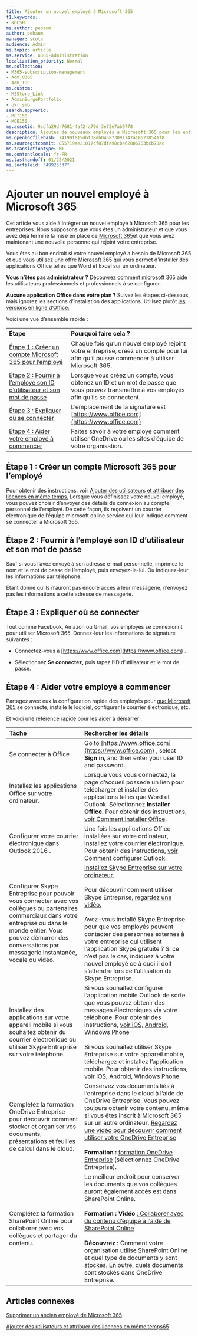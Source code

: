 ```yaml
---
title: Ajouter un nouvel employé à Microsoft 365
f1.keywords:
- NOCSH
ms.author: pebaum
author: pebaum
manager: scotv
audience: Admin
ms.topic: article
ms.service: o365-administration
localization_priority: Normal
ms.collection:
- M365-subscription-management
- Adm_O365
- Adm_TOC
ms.custom:
- MSStore_Link
- AdminSurgePortfolio
- okr_smb
search.appverid:
- MET150
- MOE150
ms.assetid: 9cdfa29d-7681-4af2-a79d-3e72e7ab9778
description: Ajoutez de nouveaux employés à Microsoft 365 pour les entreprises pour la messagerie, Skype et les applications Office.
ms.openlocfilehash: 74190f815dbf38db045873091747a186238541f8
ms.sourcegitcommit: 855719ee21017cf87dfa98cbe62806763bcb78ac
ms.translationtype: MT
ms.contentlocale: fr-FR
ms.lasthandoff: 01/22/2021
ms.locfileid: "49925337"
---
```

# <a name="add-a-new-employee-to-microsoft-365"></a>Ajouter un nouvel employé à Microsoft 365

Cet article vous aide à intégrer un nouvel employé à Microsoft 365 pour les entreprises. Nous supposons que vous êtes un administrateur et que vous avez déjà terminé la mise en place de [Microsoft 365](../setup/setup.md)et que vous avez maintenant une nouvelle personne qui rejoint votre entreprise.
  
Vous êtes au bon endroit si votre nouvel employé a besoin de Microsoft 365 et que vous utilisez une offre [Microsoft 365](https://products.office.com/business/compare-office-365-for-business-plans) qui vous permet d’installer des applications Office telles que Word et Excel sur un ordinateur. 
  
 **Vous n’êtes pas administrateur ?** [Découvrez comment microsoft 365](https://support.microsoft.com/office/396b8d9e-e118-42d0-8a0d-87d1f2f055fb) aide les utilisateurs professionnels et professionnels à se configurer. 
  
 **Aucune application Office dans votre plan ?** Suivez les étapes ci-dessous, mais ignorez les sections d’installation des applications. Utilisez plutôt [les versions en ligne d’Office.](https://support.microsoft.com/office/91a4ec74-67fe-4a84-a268-f6bdf3da1804) 
  
Voici une vue d’ensemble rapide : 
  
|**Étape**|**Pourquoi faire cela ?**|
|:-----|:-----|
|[Étape 1 : Créer un compte Microsoft 365 pour l’employé](#step-1-create-a-microsoft-365-account-for-the-employee) <br/> |Chaque fois qu’un nouvel employé rejoint votre entreprise, créez un compte pour lui afin qu’il puisse commencer à utiliser Microsoft 365.  <br/> |
|[Étape 2 : Fournir à l’employé son ID d’utilisateur et son mot de passe](#step-2-give-the-employee-their-user-id-and-password) <br/> |Lorsque vous créez un compte, vous obtenez un ID et un mot de passe que vous pouvez transmettre à vos employés afin qu’ils se connectent.  <br/> |
|[Étape 3 : Expliquer où se connecter](#step-3-explain-where-to-sign-in) <br/> |L’emplacement de la signature est [https://www.office.com](https://www.office.com) <br/> |
|[Étape 4 : Aider votre employé à commencer](#step-4-help-your-employee-get-started) <br/> |Faites savoir à votre employé comment utiliser OneDrive ou les sites d’équipe de votre organisation.  <br/> |
   
## <a name="step-1-create-a-microsoft-365-account-for-the-employee"></a>Étape 1 : Créer un compte Microsoft 365 pour l’employé


Pour obtenir des instructions, voir [Ajouter des utilisateurs et attribuer des licences en même temps.](add-users.md) Lorsque vous définissez votre nouvel employé, vous pouvez choisir d’envoyer des détails de connexion au compte personnel de l’employé. De cette façon, ils reçoivent un courrier électronique de l’équipe microsoft online service qui leur indique comment se connecter à Microsoft 365.
  
## <a name="step-2-give-the-employee-their-user-id-and-password"></a>Étape 2 : Fournir à l’employé son ID d’utilisateur et son mot de passe


Sauf si vous l’avez envoyé à son adresse e-mail personnelle, imprimez le nom et le mot de passe de l’employé, puis envoyez-le-lui. Ou indiquez-leur les informations par téléphone.
  
Étant donné qu’ils n’auront pas encore accès à leur messagerie, n’envoyez pas les informations à cette adresse de messagerie.
  
## <a name="step-3-explain-where-to-sign-in"></a>Étape 3 : Expliquer où se connecter 


Tout comme Facebook, Amazon ou Gmail, vos employés se connexionnt pour utiliser Microsoft 365. Donnez-leur les informations de signature suivantes :
  
- Connectez-vous à [https://www.office.com](https://www.office.com) .
    
- Sélectionnez **Se connectez,** puis tapez l’ID d’utilisateur et le mot de passe.
    
## <a name="step-4-help-your-employee-get-started"></a>Étape 4 : Aider votre employé à commencer


Partagez avec eux la configuration rapide des employés pour [que Microsoft 365](https://support.microsoft.com/office/b9700090-ce64-4046-ab92-ce8488a7bc0f) se connecte, installe le logiciel, configurer le courrier électronique, etc. 
  
Et voici une référence rapide pour les aider à démarrer :
  
|**Tâche**|**Rechercher les détails**|
|:-----|:-----|
|Se connecter à Office  <br/> |Go to [https://www.office.com](https://www.office.com) , select **Sign in,** and then enter your user ID and password.  <br/> |
|Installez les applications Office sur votre ordinateur.  <br/><br/> |Lorsque vous vous connectez, la page d’accueil possède un lien pour télécharger et installer des applications telles que Word et Outlook.  Sélectionnez **Installer Office.**         Pour obtenir des instructions, [voir Comment installer Office](https://support.microsoft.com/office/4414eaaf-0478-48be-9c42-23adc4716658).  <br/> |
|Configurer votre courrier électronique dans Outlook 2016 .  <br/> |Une fois les applications Office installées sur votre ordinateur, installez votre courrier électronique. Pour obtenir des instructions, [voir Comment configurer Outlook](https://support.microsoft.com/office/6e27792a-9267-4aa4-8bb6-c84ef146101b).  <br/> |
|Configurer Skype Entreprise pour pouvoir vous connecter avec vos collègues ou partenaires commerciaux dans votre entreprise ou dans le monde entier. Vous pouvez démarrer des conversations par messagerie instantanée, vocale ou vidéo.  <br/> |[Installez Skype Entreprise sur votre ordinateur.](https://support.microsoft.com/office/8a0d4da8-9d58-44f9-9759-5c8f340cb3fb)  <br/> <br/>Pour découvrir comment utiliser Skype Entreprise, [regardez une vidéo.](https://support.microsoft.com/office/3a21eca4-434d-41f1-ab06-3d4a268573b7) <br/> <br/>Avez-vous installé Skype Entreprise pour que vos employés peuvent contacter des personnes externes à votre entreprise qui utilisent l’application Skype gratuite ? Si ce n’est pas le cas, indiquez à votre nouvel employé ce à quoi il doit s’attendre lors de l’utilisation de Skype Entreprise.  <br/> |
|Installez des applications sur votre appareil mobile si vous souhaitez obtenir du courrier électronique ou utiliser Skype Entreprise sur votre téléphone.  <br/> |Si vous souhaitez configurer l’application mobile Outlook de sorte que vous pouvez obtenir des messages électroniques via votre téléphone. Pour obtenir des instructions, [voir iOS,](https://support.microsoft.com/office/b2de2161-cc1d-49ef-9ef9-81acd1c8e234) [Android,](https://support.microsoft.com/office/886db551-8dfa-4fd5-b835-f8e532091872) [Windows Phone](https://support.microsoft.com/office/181a112a-be92-49ca-ade5-399264b3d417) <br/> <br/>Si vous souhaitez utiliser Skype Entreprise sur votre appareil mobile, téléchargez et installez l’application mobile. Pour obtenir des instructions, [voir iOS,](https://support.microsoft.com/office/3239c8a3-cf55-4ff0-a967-5de51911c049#OS_Type=iOS) [Android,](https://support.microsoft.com/office/4d1b7dfa-5b0b-4868-bae5-25947fb99e6e#OS_Type=Android) [Windows Phone](https://support.microsoft.com/office/4d1b7dfa-5b0b-4868-bae5-25947fb99e6e#OS_Type=Windows_Phone) <br/> |
|Complétez la formation OneDrive Entreprise pour découvrir comment stocker et organiser vos documents, présentations et feuilles de calcul dans le cloud.  <br/> |Conservez vos documents liés à l’entreprise dans le cloud à l’aide de OneDrive Entreprise. Vous pouvez toujours obtenir votre contenu, même si vous êtes inscrit à Microsoft 365 sur un autre ordinateur. [Regardez une vidéo pour découvrir comment utiliser votre OneDrive Entreprise](https://support.microsoft.com/office/b30da4eb-ddd2-44b6-943b-e6fbfc6b8dde) <br/><br/> **Formation :** [formation OneDrive Entreprise](https://support.microsoft.com/office/1f608184-b7e6-43ca-8753-2ff679203132) (sélectionnez OneDrive Entreprise).  <br/> |
|Complétez la formation SharePoint Online pour collaborer avec vos collègues et partager du contenu.  <br/> |Le meilleur endroit pour conserver les documents que vos collègues auront également accès est dans SharePoint Online.  <br/> <br/>**Formation : Vidéo** [: Collaborer avec du contenu d’équipe à l’aide de SharePoint Online](https://support.microsoft.com/office/c17b6824-cc22-478f-8757-497cc6b57121) <br/><br/> **Découvrez :** Comment votre organisation utilise SharePoint Online et quel type de documents y sont stockés. En outre, quels documents sont stockés dans OneDrive Entreprise.  <br/> |

## <a name="related-articles"></a>Articles connexes

[Supprimer un ancien employé de Microsoft 365](remove-former-employee.md)
  
[Ajouter des utilisateurs et attribuer des licences en même temps65](add-users.md)